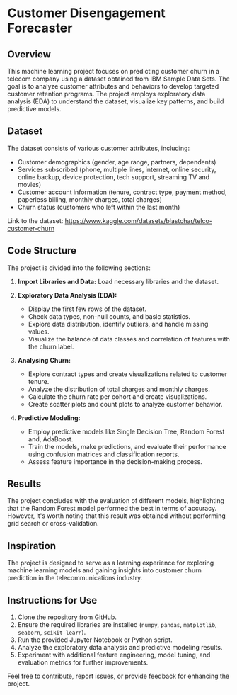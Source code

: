 # Customer Disengagement Forecaster

## Overview

This machine learning project focuses on predicting customer churn in a telecom company using a dataset obtained from IBM Sample Data Sets. The goal is to analyze customer attributes and behaviors to develop targeted customer retention programs. The project employs exploratory data analysis (EDA) to understand the dataset, visualize key patterns, and build predictive models.

## Dataset

The dataset consists of various customer attributes, including:

- Customer demographics (gender, age range, partners, dependents)
- Services subscribed (phone, multiple lines, internet, online security, online backup, device protection, tech support, streaming TV and movies)
- Customer account information (tenure, contract type, payment method, paperless billing, monthly charges, total charges)
- Churn status (customers who left within the last month)

Link to the dataset: https://www.kaggle.com/datasets/blastchar/telco-customer-churn

## Code Structure

The project is divided into the following sections:

1. **Import Libraries and Data:** Load necessary libraries and the dataset.

2. **Exploratory Data Analysis (EDA):**
   - Display the first few rows of the dataset.
   - Check data types, non-null counts, and basic statistics.
   - Explore data distribution, identify outliers, and handle missing values.
   - Visualize the balance of data classes and correlation of features with the churn label.

3. **Analysing Churn:**
   - Explore contract types and create visualizations related to customer tenure.
   - Analyze the distribution of total charges and monthly charges.
   - Calculate the churn rate per cohort and create visualizations.
   - Create scatter plots and count plots to analyze customer behavior.

4. **Predictive Modeling:**
   - Employ predictive models like Single Decision Tree, Random Forest and, AdaBoost.
   - Train the models, make predictions, and evaluate their performance using confusion matrices and classification reports.
   - Assess feature importance in the decision-making process.

## Results

The project concludes with the evaluation of different models, highlighting that the Random Forest model performed the best in terms of accuracy. However, it's worth noting that this result was obtained without performing grid search or cross-validation.

## Inspiration

The project is designed to serve as a learning experience for exploring machine learning models and gaining insights into customer churn prediction in the telecommunications industry.

## Instructions for Use

1. Clone the repository from GitHub.
2. Ensure the required libraries are installed (`numpy`, `pandas`, `matplotlib`, `seaborn`, `scikit-learn`).
3. Run the provided Jupyter Notebook or Python script.
4. Analyze the exploratory data analysis and predictive modeling results.
5. Experiment with additional feature engineering, model tuning, and evaluation metrics for further improvements.

Feel free to contribute, report issues, or provide feedback for enhancing the project.
